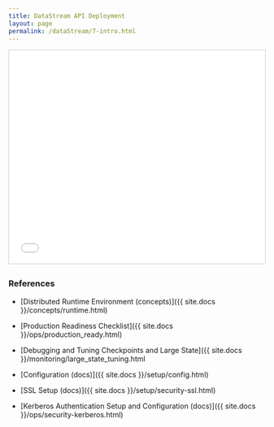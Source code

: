 ```yaml
---
title: DataStream API Deployment
layout: page
permalink: /dataStream/7-intro.html
---
```


<iframe src="//www.slideshare.net/slideshow/embed_code/key/stQCBFBVXn1WaS" width="680" height="421" frameborder="0" marginwidth="0" marginheight="0" scrolling="no" style="border:1px solid #CCC; border-width:1px; margin-bottom:5px; max-width: 100%;" allowfullscreen> </iframe>

### References

- [Distributed Runtime Environment (concepts)]({{ site.docs }}/concepts/runtime.html)
- [Production Readiness Checklist]({{ site.docs }}/ops/production_ready.html)

- [Debugging and Tuning Checkpoints and Large State]({{ site.docs }}/monitoring/large_state_tuning.html
- [Configuration (docs)]({{ site.docs }}/setup/config.html)
- [SSL Setup (docs)]({{ site.docs }}/setup/security-ssl.html)
- [Kerberos Authentication Setup and Configuration (docs)]({{ site.docs }}/ops/security-kerberos.html)
